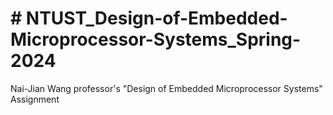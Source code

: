 # # NTUST_Design-of-Embedded-Microprocessor-Systems_Spring-2024
Nai-Jian Wang professor's "Design of Embedded Microprocessor Systems" Assignment
